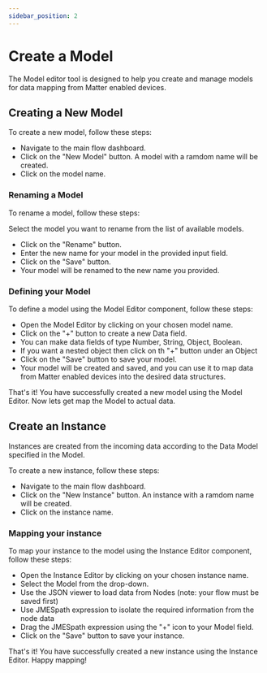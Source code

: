 ```yaml
---
sidebar_position: 2
---
```


# Create a Model

The Model editor tool is designed to help you create and manage models for data mapping from Matter enabled devices.

## Creating a New Model
To create a new model, follow these steps:

- Navigate to the main flow dashboard.
- Click on the "New Model" button. A model with a ramdom name will be created.
- Click on the model name.

### Renaming a Model
To rename a model, follow these steps:

Select the model you want to rename from the list of available models.
- Click on the "Rename" button.
- Enter the new name for your model in the provided input field.
- Click on the "Save" button.
- Your model will be renamed to the new name you provided.

### Defining your Model
To define a model using the Model Editor component, follow these steps:

- Open the Model Editor by clicking on your chosen model name.
- Click on the "+" button to create a new Data field.
- You can make data fields of type Number, String, Object, Boolean.
- If you want a nested object then click on th "+" button under an Object 
- Click on the "Save" button to save your model.
- Your model will be created and saved, and you can use it to map data from Matter enabled devices into the desired data structures.

That's it! You have successfully created a new model using the Model Editor. Now lets get map the Model to actual data.

## Create an Instance
Instances are created from the incoming data according to the Data Model specified in the Model.

To create a new instance, follow these steps:

- Navigate to the main flow dashboard.
- Click on the "New Instance" button. An instance with a ramdom name will be created.
- Click on the instance name.

### Mapping your instance
To map your instance to the model using the Instance Editor component, follow these steps:

- Open the Instance Editor by clicking on your chosen instance name.
- Select the Model from the drop-down.
- Use the JSON viewer to load data from Nodes (note: your flow must be saved first)
- Use JMESpath expression to isolate the required information from the node data
- Drag the JMESpath expression using the "+" icon to your Model field.
- Click on the "Save" button to save your instance.

That's it! You have successfully created a new instance using the Instance Editor. Happy mapping!